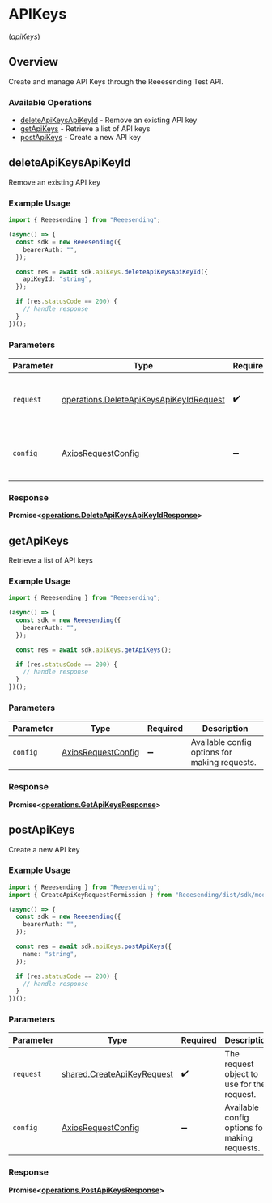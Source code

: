 # APIKeys
(*apiKeys*)

## Overview

Create and manage API Keys through the Reeesending Test API.

### Available Operations

* [deleteApiKeysApiKeyId](#deleteapikeysapikeyid) - Remove an existing API key
* [getApiKeys](#getapikeys) - Retrieve a list of API keys
* [postApiKeys](#postapikeys) - Create a new API key

## deleteApiKeysApiKeyId

Remove an existing API key

### Example Usage

```typescript
import { Reeesending } from "Reeesending";

(async() => {
  const sdk = new Reeesending({
    bearerAuth: "",
  });

  const res = await sdk.apiKeys.deleteApiKeysApiKeyId({
    apiKeyId: "string",
  });

  if (res.statusCode == 200) {
    // handle response
  }
})();
```

### Parameters

| Parameter                                                                                          | Type                                                                                               | Required                                                                                           | Description                                                                                        |
| -------------------------------------------------------------------------------------------------- | -------------------------------------------------------------------------------------------------- | -------------------------------------------------------------------------------------------------- | -------------------------------------------------------------------------------------------------- |
| `request`                                                                                          | [operations.DeleteApiKeysApiKeyIdRequest](../../models/operations/deleteapikeysapikeyidrequest.md) | :heavy_check_mark:                                                                                 | The request object to use for the request.                                                         |
| `config`                                                                                           | [AxiosRequestConfig](https://axios-http.com/docs/req_config)                                       | :heavy_minus_sign:                                                                                 | Available config options for making requests.                                                      |


### Response

**Promise<[operations.DeleteApiKeysApiKeyIdResponse](../../models/operations/deleteapikeysapikeyidresponse.md)>**


## getApiKeys

Retrieve a list of API keys

### Example Usage

```typescript
import { Reeesending } from "Reeesending";

(async() => {
  const sdk = new Reeesending({
    bearerAuth: "",
  });

  const res = await sdk.apiKeys.getApiKeys();

  if (res.statusCode == 200) {
    // handle response
  }
})();
```

### Parameters

| Parameter                                                    | Type                                                         | Required                                                     | Description                                                  |
| ------------------------------------------------------------ | ------------------------------------------------------------ | ------------------------------------------------------------ | ------------------------------------------------------------ |
| `config`                                                     | [AxiosRequestConfig](https://axios-http.com/docs/req_config) | :heavy_minus_sign:                                           | Available config options for making requests.                |


### Response

**Promise<[operations.GetApiKeysResponse](../../models/operations/getapikeysresponse.md)>**


## postApiKeys

Create a new API key

### Example Usage

```typescript
import { Reeesending } from "Reeesending";
import { CreateApiKeyRequestPermission } from "Reeesending/dist/sdk/models/shared";

(async() => {
  const sdk = new Reeesending({
    bearerAuth: "",
  });

  const res = await sdk.apiKeys.postApiKeys({
    name: "string",
  });

  if (res.statusCode == 200) {
    // handle response
  }
})();
```

### Parameters

| Parameter                                                                | Type                                                                     | Required                                                                 | Description                                                              |
| ------------------------------------------------------------------------ | ------------------------------------------------------------------------ | ------------------------------------------------------------------------ | ------------------------------------------------------------------------ |
| `request`                                                                | [shared.CreateApiKeyRequest](../../models/shared/createapikeyrequest.md) | :heavy_check_mark:                                                       | The request object to use for the request.                               |
| `config`                                                                 | [AxiosRequestConfig](https://axios-http.com/docs/req_config)             | :heavy_minus_sign:                                                       | Available config options for making requests.                            |


### Response

**Promise<[operations.PostApiKeysResponse](../../models/operations/postapikeysresponse.md)>**


